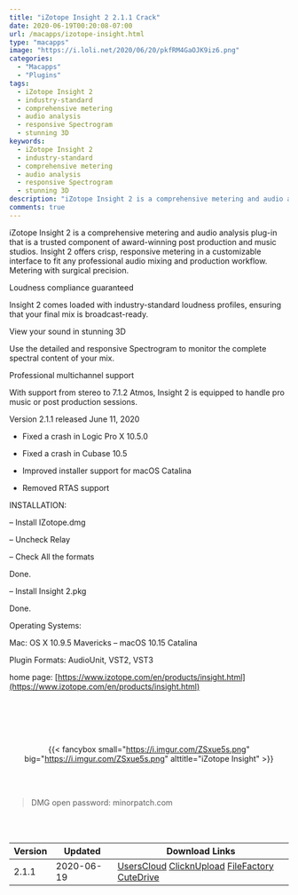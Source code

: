 ```yaml
---
title: "iZotope Insight 2 2.1.1 Crack"
date: 2020-06-19T00:20:08-07:00
url: /macapps/izotope-insight.html
type: "macapps"
image: "https://i.loli.net/2020/06/20/pkfRM4GaOJK9iz6.png"
categories:
  - "Macapps"
  - "Plugins"
tags:
  - iZotope Insight 2
  - industry-standard
  - comprehensive metering
  - audio analysis
  - responsive Spectrogram
  - stunning 3D
keywords:
  - iZotope Insight 2
  - industry-standard
  - comprehensive metering
  - audio analysis
  - responsive Spectrogram
  - stunning 3D
description: "iZotope Insight 2 is a comprehensive metering and audio analysis plug-in that is a trusted component of award-winning post production and music studios"
comments: true
---
```


iZotope Insight 2 is a comprehensive metering and audio analysis plug-in that is a trusted component of award-winning post production and music studios. Insight 2 offers crisp, responsive metering in a customizable interface to fit any professional audio mixing and production workflow. Metering with surgical precision.

Loudness compliance guaranteed

Insight 2 comes loaded with industry-standard loudness profiles, ensuring that your final mix is broadcast-ready.

View your sound in stunning 3D

Use the detailed and responsive Spectrogram to monitor the complete spectral content of your mix.

Professional multichannel support

With support from stereo to 7.1.2 Atmos, Insight 2 is equipped to handle pro music or post production sessions.

Version 2.1.1 released June 11, 2020

* Fixed a crash in Logic Pro X 10.5.0

* Fixed a crash in Cubase 10.5

* Improved installer support for macOS Catalina

* Removed RTAS support



INSTALLATION:

– Install IZotope.dmg

– Uncheck Relay

– Check All the formats

Done.

– Install Insight 2.pkg

Done.



Operating Systems:

Mac: OS X 10.9.5 Mavericks – macOS 10.15 Catalina

Plugin Formats: AudioUnit, VST2, VST3



home page: [https://www.izotope.com/en/products/insight.html](https://www.izotope.com/en/products/insight.html)

<br/>
<br/>
<script async src="https://pagead2.googlesyndication.com/pagead/js/adsbygoogle.js"></script>
<ins class="adsbygoogle"
     style="display:block; text-align:center;"
     data-ad-layout="in-article"
     data-ad-format="fluid"
     data-ad-client="ca-pub-8746275014476192"
     data-ad-slot="5144997159"></ins>
<script>
     (adsbygoogle = window.adsbygoogle || []).push({});
</script>
<br/>
<br/>


<center>

{{< fancybox small="https://i.imgur.com/ZSxue5s.png" big="https://i.imgur.com/ZSxue5s.png" alttitle="iZotope Insight" >}}

</center>

<br/>
<br/>


> DMG open password: minorpatch.com

<br/>

<br/>
<div id="history_version" class="history_version">

| Version | Updated | Download Links |
| ---- | ---- | ---- |
| 2.1.1 | 2020-06-19 | [UsersCloud](https://ouo.io/clm9Fu)   [ClicknUpload](https://ouo.io/3Gtj6t)   [FileFactory](https://ouo.io/dKt0Ig)   [CuteDrive](https://ouo.io/3WK3nh) |

</div>
